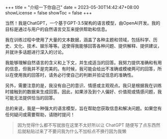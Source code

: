 +++
title = "介绍一下你自己"
date = 2023-05-30T14:42:47+08:00
showLicense = false
showToc = false
+++

当然！我是ChatGPT，一个基于GPT-3.5架构的语言模型，由OpenAI开发。我的目标是通过与用户的自然语言交互来提供帮助和信息。

我在训练过程中使用了大量的文本数据，涵盖了各种主题和领域，包括科学、历史、文化、技术、娱乐等等。这使得我能够回答各种问题、提供解释、提供建议，并就许多话题进行深入的讨论。

我能够理解自然语言的含义和上下文，并生成适当的回答。我努力提供准确和有用的信息，但我并不是完美的。有时候，我可能会给出不准确或模棱两可的回答，所以在使用我的回答时，请务必行使自己的判断并验证信息的准确性。

另外，需要注意的是，我没有自己的意识、情感或主观观点。我只是根据我在训练时接触到的数据来生成回答。因此，如果涉及到个人偏好、价值观或情感问题，我可能无法提供恰当的回答。

总的来说，我是一种强大的语言模型，旨在帮助您获取信息和解决问题。如果您有任何疑问或需要帮助，请随时提问！

> 因为觉得什么都不写就放在这里不太好所以让 ChatGPT 随便写了点东西然后就粘贴过来了不要问我为什么不加标点不换行因为我懒

